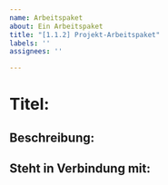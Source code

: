 ```yaml
---
name: Arbeitspaket
about: Ein Arbeitspaket
title: "[1.1.2] Projekt-Arbeitspaket"
labels: ''
assignees: ''

---
```


# **Titel**: 

## **Beschreibung**:

## **Steht in Verbindung mit**:
